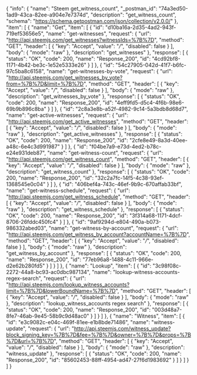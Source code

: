 {
  "info": {
    "name": "Steem get_witness_count",
    "_postman_id": "74a3ed50-1ad9-43ca-82ee-a904e7e7374d",
    "description": "get_witness_count",
    "schema": "https://schema.getpostman.com/json/collection/v2.0.0/"
  },
  "item": [
    {
      "name": "Get",
      "item": [
        {
          "id": "d10ba16a-2d35-4ad2-943f-719ef53656e5",
          "name": "get-witnesses",
          "request": {
            "url": "http://api.steemjs.com/get_witnesses?witnessIds=%7B%7D",
            "method": "GET",
            "header": [
              {
                "key": "Accept",
                "value": "*/*",
                "disabled": false
              }
            ],
            "body": {
              "mode": "raw"
            },
            "description": "get_witnesses"
          },
          "response": [
            {
              "status": "OK",
              "code": 200,
              "name": "Response_200",
              "id": "4cd92bf8-1171-4b42-be3c-1e52e5333e26"
            }
          ]
        },
        {
          "id": "54c27905-042d-41f7-b6fc-97c5ba8c6158",
          "name": "get-witnesses-by-vote",
          "request": {
            "url": "http://api.steemjs.com/get_witnesses_by_vote?from=%7B%7D&limit=%7B%7D",
            "method": "GET",
            "header": [
              {
                "key": "Accept",
                "value": "*/*",
                "disabled": false
              }
            ],
            "body": {
              "mode": "raw"
            },
            "description": "get_witnesses_by_vote"
          },
          "response": [
            {
              "status": "OK",
              "code": 200,
              "name": "Response_200",
              "id": "4eff9fd5-d5c4-4f6b-98e6-69b9b896c8ba"
            }
          ]
        },
        {
          "id": "2c8a3e8b-a52f-4982-9c14-5a3bdb8d68d7",
          "name": "get-active-witnesses",
          "request": {
            "url": "http://api.steemjs.com/get_active_witnesses",
            "method": "GET",
            "header": [
              {
                "key": "Accept",
                "value": "*/*",
                "disabled": false
              }
            ],
            "body": {
              "mode": "raw"
            },
            "description": "get_active_witnesses"
          },
          "response": [
            {
              "status": "OK",
              "code": 200,
              "name": "Response_200",
              "id": "2cfe8e49-8a3d-40ee-a48c-6e4c3d991987"
            }
          ]
        },
        {
          "id": "f04be7a9-e73d-4ed2-b78c-e24e931deb87",
          "name": "get-witness-count",
          "request": {
            "url": "http://api.steemjs.com/get_witness_count",
            "method": "GET",
            "header": [
              {
                "key": "Accept",
                "value": "*/*",
                "disabled": false
              }
            ],
            "body": {
              "mode": "raw"
            },
            "description": "get_witness_count"
          },
          "response": [
            {
              "status": "OK",
              "code": 200,
              "name": "Response_200",
              "id": "32c2a7fc-14f5-4c38-93ef-1368545e0c04"
            }
          ]
        },
        {
          "id": "406bef4a-743c-46ef-9b9c-670affab33bf",
          "name": "get-witness-schedule",
          "request": {
            "url": "http://api.steemjs.com/get_witness_schedule",
            "method": "GET",
            "header": [
              {
                "key": "Accept",
                "value": "*/*",
                "disabled": false
              }
            ],
            "body": {
              "mode": "raw"
            },
            "description": "get_witness_schedule"
          },
          "response": [
            {
              "status": "OK",
              "code": 200,
              "name": "Response_200",
              "id": "3f314a68-1171-4dcf-8706-26fddc450fc4"
            }
          ]
        },
        {
          "id": "9af9294d-e804-490a-b073-986332abed03",
          "name": "get-witness-by-account",
          "request": {
            "url": "http://api.steemjs.com/get_witness_by_account?accountName=%7B%7D",
            "method": "GET",
            "header": [
              {
                "key": "Accept",
                "value": "*/*",
                "disabled": false
              }
            ],
            "body": {
              "mode": "raw"
            },
            "description": "get_witness_by_account"
          },
          "response": [
            {
              "status": "OK",
              "code": 200,
              "name": "Response_200",
              "id": "77eb96a8-1488-4c11-966e-d2e62b280fd5"
            }
          ]
        }
      ]
    },
    {
      "name": "Lookup",
      "item": [
        {
          "id": "3c98f08c-2272-44a8-bc93-ac0dbc987134",
          "name": "lookup-witness-accounts-regex-search",
          "request": {
            "url": "http://api.steemjs.com/lookup_witness_accounts?limit=%7B%7D&lowerBoundName=%7B%7D",
            "method": "GET",
            "header": [
              {
                "key": "Accept",
                "value": "*/*",
                "disabled": false
              }
            ],
            "body": {
              "mode": "raw"
            },
            "description": "lookup_witness_accounts regex search"
          },
          "response": [
            {
              "status": "OK",
              "code": 200,
              "name": "Response_200",
              "id": "003d48a7-8fe7-46ab-9e45-58b9c9d48ac0"
            }
          ]
        }
      ]
    },
    {
      "name": "Witness",
      "item": [
        {
          "id": "e3c9082c-e04c-469f-81ee-e1b8bde71486",
          "name": "witness-update",
          "request": {
            "url": "http://api.steemjs.com/witness_update?block_signing_key=%7B%7D&fee=%7B%7D&owner=%7B%7D&props=%7B%7D&url=%7B%7D",
            "method": "GET",
            "header": [
              {
                "key": "Accept",
                "value": "*/*",
                "disabled": false
              }
            ],
            "body": {
              "mode": "raw"
            },
            "description": "witness_update"
          },
          "response": [
            {
              "status": "OK",
              "code": 200,
              "name": "Response_200",
              "id": "85602453-88ff-4954-ad47-27f6d1983692"
            }
          ]
        }
      ]
    }
  ]
}